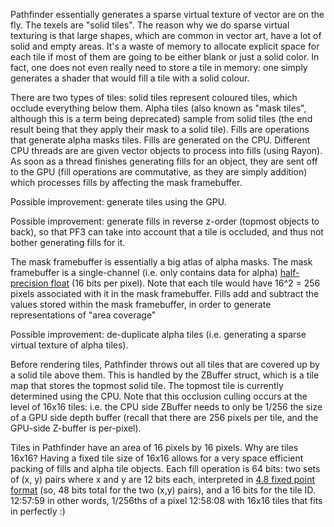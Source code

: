 Pathfinder essentially generates a sparse virtual texture of vector are on the fly. The texels are "solid tiles". The reason why we do sparse virtual texturing is that large shapes, which are common in vector art, have a lot of solid and empty areas. It's a waste of memory to allocate explicit space for each tile if most of them are going to be either blank or just a solid color. In fact, one does not even really need to store a tile in memory: one simply generates a shader that would fill a tile with a solid colour.

There are two types of tiles: solid tiles represent coloured tiles, which occlude everything below them. Alpha tiles (also known as "mask tiles", although this is a term being deprecated) sample from solid tiles (the end result being that they apply their mask to a solid tile). Fills are operations that generate alpha masks tiles. Fills are generated on the CPU. Different CPU threads are are given vector objects to process into fills (using Rayon). As soon as a thread finishes generating fills for an object, they are sent off to the GPU (fill operations are commutative, as they are simply addition) which processes fills by affecting the mask framebuffer. 

Possible improvement: generate tiles using the GPU.

Possible improvement: generate fills in reverse z-order (topmost objects to back), so that PF3 can take into account that a tile is occluded, and thus not bother generating fills for it.

The mask framebuffer is essentially a big atlas of alpha masks. The mask framebuffer is a single-channel (i.e. only contains data for alpha) [half-precision float](https://en.wikipedia.org/wiki/Half-precision_floating-point_format) (16 bits per pixel). Note that each tile would have 16^2 = 256 pixels associated with it in the mask framebuffer. Fills add and subtract the values stored within the mask framebuffer, in order to generate representations of "area coverage"

Possible improvement: de-duplicate alpha tiles (i.e. generating a sparse virtual texture of alpha tiles).

Before rendering tiles, Pathfinder throws out all tiles that are covered up by a solid tile above them. This is handled by the ZBuffer struct, which is a tile map that stores the topmost solid tile. The topmost tile is currently determined using the CPU. Note that this occlusion culling occurs at the level of 16x16 tiles: i.e. the CPU side ZBuffer needs to only be 1/256 the size of a GPU side depth buffer (recall that there are 256 pixels per tile, and the GPU-side Z-buffer is per-pixel).


Tiles in Pathfinder have an area of 16 pixels by 16 pixels. Why are tiles 16x16? Having a fixed tile size of 16x16 allows for a very space efficient packing of fills and alpha tile objects. Each fill operation is 64 bits: two sets of (x, y) pairs where x and y are 12 bits each, interpreted in [4.8 fixed point format](http://pfe.sourceforge.net/4thtutor/4thl4-8.htm) (so, 48 bits total for the two (x,y) pairs), and a 16 bits for the tile ID. 
12:57:59 <pcwalton> in other words, 1/256ths of a pixel
12:58:08 <pcwalton> with 16x16 tiles that fits in perfectly :)
